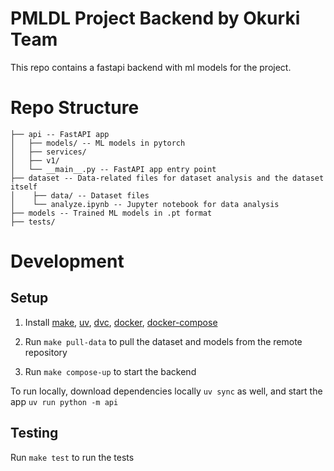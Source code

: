 # PMLDL Project Backend by Okurki Team

This repo contains a fastapi backend with ml models for the project.

# Repo Structure

```
├── api -- FastAPI app
│   ├── models/ -- ML models in pytorch
│   ├── services/
│   ├── v1/
│   └── __main__.py -- FastAPI app entry point
├── dataset -- Data-related files for dataset analysis and the dataset itself
│    ├── data/ -- Dataset files
│    └── analyze.ipynb -- Jupyter notebook for data analysis
├── models -- Trained ML models in .pt format
├── tests/
```

# Development

## Setup

1. Install [make](https://www.gnu.org/software/make/), [uv](https://www.uvproject.xyz/), [dvc](https://dvc.org/), [docker](https://docs.docker.com/get-docker/), [docker-compose](https://docs.docker.com/compose/install/)

2. Run `make pull-data` to pull the dataset and models from the remote repository

3. Run `make compose-up` to start the backend

To run locally, download dependencies locally `uv sync` as well, and start the app `uv run python -m api`

## Testing

Run `make test` to run the tests

